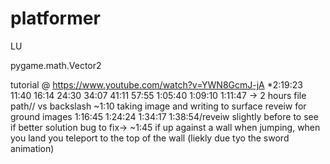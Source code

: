 # platformer

LU

pygame.math.Vector2

tutorial @ https://www.youtube.com/watch?v=YWN8GcmJ-jA *2:19:23
11:40
16:14
24:30
34:07
41:11
57:55
1:05:40
1:09:10
1:11:47 -> 2 hours file path// vs backslash
~1:10 taking image and writing to surface reveiw for ground images
1:16:45
1:24:24
1:34:17
1:38:54/reveiw slightly before to see if better solution
bug to fix-> ~1:45 if up against a wall when jumping, when you land you teleport to the top of the wall (liekly due tyo the sword animation)

